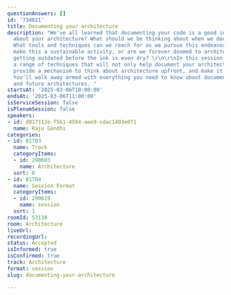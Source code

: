 ```yaml
---
questionAnswers: []
id: '734821'
title: Documenting your architecture
description: "We've all learned that documenting your code is a good idea. But what
  about your architecture? What should we be thinking about when we document architecture?
  What tools and techniques can we reach for as we pursue this endeavor? Can we even
  make this a sustainable activity, or are we forever doomed to architectural documentation
  getting outdated before the ink is even dry? \r\n\r\nIn this session we will discuss
  a range of techniques that will not only help document your architecture, but even
  provide a mechanism to think about architecture upfront, and make it more predictable.
  You'll walk away armed with everything you need to know about documenting your current,
  and future architectures. "
startsAt: '2025-03-06T10:00:00'
endsAt: '2025-03-06T11:00:00'
isServiceSession: false
isPlenumSession: false
speakers:
- id: d017112e-f5b1-4594-aee9-cdac1403e0f1
  name: Raju Gandhi
categories:
- id: 81703
  name: Track
  categoryItems:
  - id: 290603
    name: Architecture
  sort: 0
- id: 81704
  name: Session Format
  categoryItems:
  - id: 290619
    name: session
  sort: 1
roomId: 53138
room: Architecture
liveUrl:
recordingUrl:
status: Accepted
isInformed: true
isConfirmed: true
track: Architecture
format: session
slug: documenting-your-architecture

---
```

